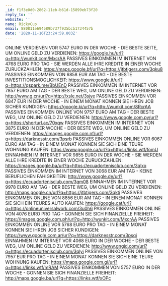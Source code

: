 ```yaml
---
_id: f1f3e0d0-2862-11eb-b61d-15899eb73f20
reply_to: ''
website: ''
name: RickyCup
email: 880811e694589b737f935bcb1734457b
date: '2020-11-16T23:24:59.803Z'
---
```

ONLINE VERDIENEN VOR 5747 EURO IN DER WOCHE - DIE BESTE SEITE, UM ONLINE GELD ZU VERDIENEN: https://google.hu/url?q=http://wunkit.com/MxcrAA 
PASSIVES EINKOMMEN IM INTERNET VON 4768 EURO PRO TAG - SIE WERDEN ALLE IHRE KREDITE IN EINER WOCHE ZURUCKZAHLEN: https://maps.google.bf/url?q=https://jtbtigers.com/3qku8 
PASSIVES EINKOMMEN VON 6858 EUR AM TAG - DIE BESTE INVESTITIONSMOGLICHKEIT: https://www.google.it/url?q=https://qspark.me/BbUEnD 
PASSIVES EINKOMMEN IM INTERNET VOR 7857 EURO AM TAG - DER BESTE WEG, UM ONLINE GELD ZU VERDIENEN: http://www.g.cn/url?q=http://xsle.net/3sjye 
PASSIVES EINKOMMEN VOR 6847 EUR IN DER WOCHE - IN EINEM MONAT KONNEN SIE IHREN JOB SICHER KUNDIGEN: https://google.ki/url?q=http://wunkit.com/8RcrAA 
PASSIVES EINKOMMEN ONLINE VON 9757 EURO AM TAG - DER BESTE WEG, UM ONLINE GELD ZU VERDIENEN: https://www.google.com.py/url?q=https://shorturl.ac/70xqw 
PASSIVES EINKOMMEN IM INTERNET VON 3875 EURO IN DER WOCHE - DER BESTE WEG, UM ONLINE GELD ZU VERDIENEN: https://images.google.com.nf/url?q=https://darknesstr.com/3psrb 
PASSIVES EINKOMMEN ONLINE VOR 6067 EURO AM TAG - IN EINEM MONAT KONNEN SIE SICH EINE TEURE WOHNUNG KAUFEN: https://www.google.ca/url?q=https://links.wtf/fomU 
EINNAHMEN IM INTERNET VOR 9855 EURO IN DER WOCHE - SIE WERDEN ALLE IHRE KREDITE IN EINER WOCHE ZURUCKZAHLEN: https://images.google.ba/url?q=https://ecuadortenisclub.com/3qlxo 
PASSIVES EINKOMMEN IM INTERNET VON 3068 EUR AM TAG - KEINE BERUFLICHEN FAHIGKEITEN: http://www.google.de/url?q=https://ecuadortenisclub.com/3qm08 
EINNAHMEN IM INTERNET VOR 9978 EURO AM TAG - DER BESTE WEG, UM ONLINE GELD ZU VERDIENEN: http://maps.google.cn/url?q=https://jtbtigers.com/3qkti 
PASSIVES EINKOMMEN ONLINE VON 8856 EUR AM TAG - IN EINEM MONAT KONNEN SIE SICH EIN TEURES AUTO KAUFEN: https://google.cat/url?q=https://onlineuniversalwork.com/3u0h6 
PASSIVES EINKOMMEN ONLINE VON 4076 EURO PRO TAG - GONNEN SIE SICH FINANZIELLE FREIHEIT: https://images.google.com.ph/url?q=http://wunkit.com/MxcrAA 
PASSIVES EINKOMMEN ONLINE VOR 5768 EURO PRO TAG - IN EINEM MONAT KONNEN SIE IHREN JOB SICHER KUNDIGEN: https://www.google.com.ar/url?q=https://darknesstr.com/3psqj 
EINNAHMEN IM INTERNET VOR 4068 EURO IN DER WOCHE - DER BESTE WEG, UM ONLINE GELD ZU VERDIENEN: http://www.gngjd.com/url?q=https://ecuadortenisclub.com/3qlyi 
PASSIVES EINKOMMEN ONLINE VON 7957 EUR PRO TAG - IN EINEM MONAT KONNEN SIE SICH EINE TEURE WOHNUNG KAUFEN: https://maps.google.com.gi/url?q=https://links.wtf/mRAM 
PASSIVES EINKOMMEN VON 5757 EURO IN DER WOCHE - GONNEN SIE SICH FINANZIELLE FREIHEIT: http://maps.google.ba/url?q=https://links.wtf/xOPc
